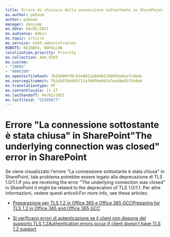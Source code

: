 ```yaml
---
title: Errore di chiusura della connessione sottostante in SharePoint
ms.author: pebaum
author: pebaum
manager: dansimp
ms.date: 04/01/2021
ms.audience: Admin
ms.topic: article
ms.service: o365-administration
ROBOTS: NOINDEX, NOFOLLOW
localization_priority: Priority
ms.collection: Adm_O365
ms.custom:
- "10802"
- "9006390"
ms.openlocfilehash: 762b000fd9c63e0913a88402150055e8ee7c56de
ms.sourcegitcommit: 7b2e5078dd65f11af6650e692a7ea48e91f544e0
ms.translationtype: HT
ms.contentlocale: it-IT
ms.lasthandoff: 04/02/2021
ms.locfileid: "51505877"
---
```

# <a name="the-underlying-connection-was-closed-error-in-sharepoint"></a><span data-ttu-id="2f1fc-102">Errore "La connessione sottostante è stata chiusa" in SharePoint</span><span class="sxs-lookup"><span data-stu-id="2f1fc-102">"The underlying connection was closed" error in SharePoint</span></span>

<span data-ttu-id="2f1fc-103">Se viene visualizzato l'errore "La connessione sottostante è stata chiusa" in SharePoint, tale problema potrebbe essere legato alla deprecazione di TLS 1.0/1.1.</span><span class="sxs-lookup"><span data-stu-id="2f1fc-103">If you are receiving the error "The underlying connection was closed" in SharePoint it might be related to the deprecation of TLS 1.0/1.1.</span></span> <span data-ttu-id="2f1fc-104">Per altre informazioni, vedere questi articoli:</span><span class="sxs-lookup"><span data-stu-id="2f1fc-104">For more info, see these articles:</span></span>

- [<span data-ttu-id="2f1fc-105">Preparazione per TLS 1.2 in Office 365 e Office 365 GCC</span><span class="sxs-lookup"><span data-stu-id="2f1fc-105">Preparing for TLS 1.2 in Office 365 and Office 365 GCC</span></span>](https://docs.microsoft.com/microsoft-365/compliance/prepare-tls-1.2-in-office-365?view=o365-worldwide)

- [<span data-ttu-id="2f1fc-106">Si verificano errori di autenticazione se il client non dispone del supporto TLS 1.2</span><span class="sxs-lookup"><span data-stu-id="2f1fc-106">Authentication errors occur if client doesn't have TLS 1.2 support</span></span>](https://review.docs.microsoft.com/sharepoint/troubleshoot/administration/authentication-errors-tls12-support)